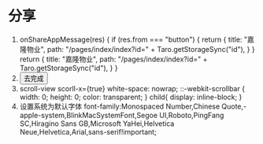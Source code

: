 # 分享
1. onShareAppMessage(res) {
    if (res.from === "button") {
      return {
        title: "嘉隆物业",
        path: "/pages/index/index?id=" + Taro.getStorageSync("id"),
      }
    }
    return {
      title: "嘉隆物业",
      path: "/pages/index/index?id=" + Taro.getStorageSync("id"),
    }
  }
 2. <Button open-type="share">去完成</Button>
 3. scroll-view scorll-x={true}
     white-space: nowrap;
      ::-webkit-scrollbar {
      width: 0;
      height: 0;
      color: transparent;
    }
    child{
      display: inline-block;
    }
4. 设置系统为默认字体
    font-family:Monospaced Number,Chinese Quote,-apple-system,BlinkMacSystemFont,Segoe UI,Roboto,PingFang SC,Hiragino Sans GB,Microsoft         YaHei,Helvetica Neue,Helvetica,Arial,sans-serif!important;
